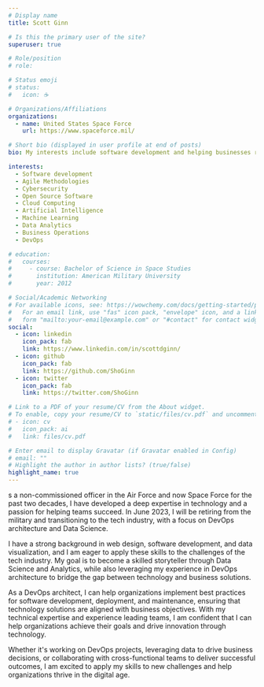 ```yaml
---
# Display name
title: Scott Ginn

# Is this the primary user of the site?
superuser: true

# Role/position
# role:

# Status emoji
# status:
#   icon: ☕️

# Organizations/Affiliations
organizations:
  - name: United States Space Force
    url: https://www.spaceforce.mil/

# Short bio (displayed in user profile at end of posts)
bio: My interests include software development and helping businesses reach their potential.

interests:
  - Software development
  - Agile Methodologies
  - Cybersecurity
  - Open Source Software
  - Cloud Computing
  - Artificial Intelligence
  - Machine Learning
  - Data Analytics
  - Business Operations
  - DevOps

# education:
#   courses:
#     - course: Bachelor of Science in Space Studies
#       institution: American Military University
#       year: 2012

# Social/Academic Networking
# For available icons, see: https://wowchemy.com/docs/getting-started/page-builder/#icons
#   For an email link, use "fas" icon pack, "envelope" icon, and a link in the
#   form "mailto:your-email@example.com" or "#contact" for contact widget.
social:
  - icon: linkedin
    icon_pack: fab
    link: https://www.linkedin.com/in/scottdginn/
  - icon: github
    icon_pack: fab
    link: https://github.com/ShoGinn
  - icon: twitter
    icon_pack: fab
    link: https://twitter.com/ShoGinn

# Link to a PDF of your resume/CV from the About widget.
# To enable, copy your resume/CV to `static/files/cv.pdf` and uncomment the lines below.
# - icon: cv
#   icon_pack: ai
#   link: files/cv.pdf

# Enter email to display Gravatar (if Gravatar enabled in Config)
# email: ""
# Highlight the author in author lists? (true/false)
highlight_name: true
---
```


s a non-commissioned officer in the Air Force and now Space Force for the past two decades, I have developed a deep expertise in technology and a passion for helping teams succeed. In June 2023, I will be retiring from the military and transitioning to the tech industry, with a focus on DevOps architecture and Data Science.

I have a strong background in web design, software development, and data visualization, and I am eager to apply these skills to the challenges of the tech industry. My goal is to become a skilled storyteller through Data Science and Analytics, while also leveraging my experience in DevOps architecture to bridge the gap between technology and business solutions.

As a DevOps architect, I can help organizations implement best practices for software development, deployment, and maintenance, ensuring that technology solutions are aligned with business objectives. With my technical expertise and experience leading teams, I am confident that I can help organizations achieve their goals and drive innovation through technology.

Whether it's working on DevOps projects, leveraging data to drive business decisions, or collaborating with cross-functional teams to deliver successful outcomes, I am excited to apply my skills to new challenges and help organizations thrive in the digital age.
